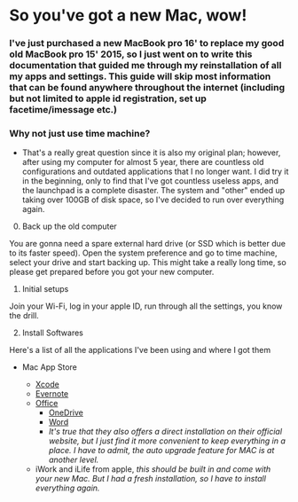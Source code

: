 # So you've got a new Mac, wow!
### I've just purchased a new MacBook pro 16' to replace my good old MacBook pro 15' 2015, so I just went on to write this documentation that guided me through my reinstallation of all my apps and settings. This guide will skip most information that can be found anywhere throughout the internet (including but not limited to apple id registration, set up facetime/imessage etc.)
### Why not just use time machine?
- That's a really great question since it is also my original plan; however, after using my computer for almost 5 year, there are countless old configurations and outdated applications that I no longer want. I did try it in the beginning, only to find that I've got countless useless apps, and the launchpad is a complete disaster. The system and "other" ended up taking over 100GB of disk space, so I've decided to run over everything again.
0. Back up the old computer

You are gonna need a spare external hard drive (or SSD which is better due to its faster speed). Open the system preference and go to time machine, select your drive and start backing up. This might take a really long time, so please get prepared before you got your new computer.

1. Initial setups

Join your Wi-Fi, log in your apple ID, run through all the settings, you know the drill.

2. Install Softwares

Here's a list of all the applications I've been using and where I got them

- Mac App Store

  - [Xcode](https://apps.apple.com/cn/app/xcode/id497799835?l=en&mt=12)
  - [Evernote](https://apps.apple.com/cn/app/evernote/id406056744?l=en&mt=12)
  - [Office](https://office.com)
    - [OneDrive](https://apps.apple.com/cn/app/onedrive/id823766827?l=en&mt=12)
    - [Word](https://apps.apple.com/cn/app/microsoft-word/id462054704?l=en&mt=12)
    - *It's true that they also offers a direct installation on their official website, but I just find it more convenient to keep everything in a place. I have to admit, the auto upgrade feature for MAC is at another level.*
  - iWork and iLife from apple, *this should be built in and come with your new Mac. But I had a fresh installation, so I have to install everything again.*
  
